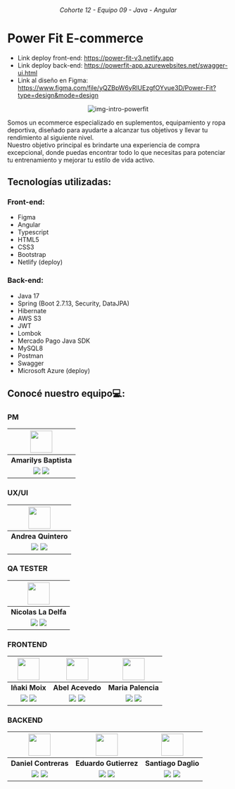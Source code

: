 <h6 align="center">Cohorte 12 - Equipo 09 - Java - Angular</h1>

# Power Fit E-commerce
- Link deploy front-end: https://power-fit-v3.netlify.app
- Link deploy back-end: https://powerfit-app.azurewebsites.net/swagger-ui.html
- Link al diseño en Figma: https://www.figma.com/file/yQZBpW6yRlUEzgfOYvue3D/Power-Fit?type=design&mode=design


<p align="center">
  <img src="https://res.cloudinary.com/dqhhm6kke/image/upload/c_scale,w_712/v1690428404/power_fit_pdf_presentacion-1_page-0001_mdgnjo.jpg" alt="img-intro-powerfit">
</p>
  
Somos un ecommerce especializado en suplementos, equipamiento y ropa deportiva, diseñado para ayudarte a alcanzar tus objetivos y llevar tu rendimiento al siguiente nivel. <br> Nuestro objetivo principal es brindarte una experiencia de compra excepcional, donde puedas encontrar todo lo que necesitas para potenciar tu entrenamiento y mejorar tu estilo de vida activo.
<br>

## Tecnologías utilizadas:

### Front-end:
- Figma
- Angular
- Typescript
- HTML5
- CSS3
- Bootstrap
- Netlify (deploy)

### Back-end:
- Java 17
- Spring (Boot 2.7.13, Security, DataJPA)
- Hibernate
- AWS S3
- JWT
- Lombok
- Mercado Pago Java SDK
- MySQL8
- Postman
- Swagger
- Microsoft Azure (deploy)
  
## Conocé nuestro equipo💻: 
### PM
| <img src="https://ca.slack-edge.com/T02KS88FB0E-U05C4LT739V-fdd980df5c72-48" width=50>| 
|:-:|
| **Amarilys Baptista**  | 
| <a href="https://github.com/???"><img src="https://img.shields.io/badge/github-%23121011.svg?&style=for-the-badge&logo=github&logoColor=white"/></a> <a href="https://linkedin.com/in/ve-amarilys-baptista"><img src="https://img.shields.io/badge/linkedin%20-%230077B5.svg?&style=for-the-badge&logo=linkedin&logoColor=white"/></a> |
### UX/UI
| <img src="https://ca.slack-edge.com/T02KS88FB0E-U052C6MJ6P8-8ee936e74644-48" width=50>| 
|:-:|
| **Andrea Quintero**  | 
| <a href="https://www.behance.net/AndreaQuinteroH"><img src="https://img.shields.io/badge/Behance-1769ff?style=for-the-badge&logo=behance&logoColor=white"/></a> <a href="https://linkedin.com/in/andreaquinteroherrera"><img src="https://img.shields.io/badge/linkedin%20-%230077B5.svg?&style=for-the-badge&logo=linkedin&logoColor=white"/></a> |
### QA TESTER
| <img src="https://ca.slack-edge.com/T02KS88FB0E-U05BDV8U34G-0dac5e6512f5-48" width=50>| 
|:-:|
| **Nicolas La Delfa**  | 
| <a href="https://github.com/???"><img src="https://img.shields.io/badge/github-%23121011.svg?&style=for-the-badge&logo=github&logoColor=white"/></a> <a href="https://linkedin.com/in/nicold24"><img src="https://img.shields.io/badge/linkedin%20-%230077B5.svg?&style=for-the-badge&logo=linkedin&logoColor=white"/></a> |
### FRONTEND
| <img src="https://ca.slack-edge.com/T02KS88FB0E-U05DSTE2BMX-5b1d0870ea82-48" width=50>  | <img src="https://ca.slack-edge.com/T02KS88FB0E-U031AKDQQ2D-1d219574dd40-48" width=50>  | <img src="https://ca.slack-edge.com/T02KS88FB0E-U059QRDFMLM-09f0af90a919-48" width=50> |
:-:|:-:|:-:|
| **Iñaki Moix**  | **Abel Acevedo**  | **Maria Palencia**  | 
| <a href="https://github.com/IVMoix"><img src="https://img.shields.io/badge/github-%23121011.svg?&style=for-the-badge&logo=github&logoColor=white"/></a> <a href="https://linkedin.com/in/ivmoix/"><img src="https://img.shields.io/badge/linkedin%20-%230077B5.svg?&style=for-the-badge&logo=linkedin&logoColor=white"/></a> | <a href="https://github.com/Abel3581"><img src="https://img.shields.io/badge/github-%23121011.svg?&style=for-the-badge&logo=github&logoColor=white"/></a> <a href="https://linkedin.com/in/abel-fernando-acevedo/"><img src="https://img.shields.io/badge/linkedin%20-%230077B5.svg?&style=for-the-badge&logo=linkedin&logoColor=white"/></a> |  <a href="https://github.com/mafer23"><img src="https://img.shields.io/badge/github-%23121011.svg?&style=for-the-badge&logo=github&logoColor=white"/></a> <a href="https://linkedin.com/in/fernandapalencia/"><img src="https://img.shields.io/badge/linkedin%20-%230077B5.svg?&style=for-the-badge&logo=linkedin&logoColor=white"/></a> |
### BACKEND
| <img src="https://ca.slack-edge.com/T02KS88FB0E-U05CSTG9UFK-6608253a6233-48" width=50>| <img src="https://ca.slack-edge.com/T02KS88FB0E-U05E48D1GN5-773a98c4f5e8-48" width=50>  | <img src="https://ca.slack-edge.com/T02KS88FB0E-U0565NGFRNF-9f9a4c8a5a3a-48" width=50>  |   
:-:|:-:|:-:|
| **Daniel Contreras**  | **Eduardo Gutierrez**  | **Santiago Daglio**  | 
| <a href="https://github.com/Dcopito"><img src="https://img.shields.io/badge/github-%23121011.svg?&style=for-the-badge&logo=github&logoColor=white"/></a> <a href="https://www.linkedin.com/in/daniel-contreras-94307418a"><img src="https://img.shields.io/badge/linkedin%20-%230077B5.svg?&style=for-the-badge&logo=linkedin&logoColor=white"/></a> | <a href="https://github.com/EduardoZ-dev"><img src="https://img.shields.io/badge/github-%23121011.svg?&style=for-the-badge&logo=github&logoColor=white"/></a> <a href="https://www.linkedin.com/in/eduardo-zequeira-640974149"><img src="https://img.shields.io/badge/linkedin%20-%230077B5.svg?&style=for-the-badge&logo=linkedin&logoColor=white"/></a> | <a href="https://github.com/SannDag"><img src="https://img.shields.io/badge/github-%23121011.svg?&style=for-the-badge&logo=github&logoColor=white"/></a> <a href="https://linkedin.com/in/dagliosantiago/"><img src="https://img.shields.io/badge/linkedin%20-%230077B5.svg?&style=for-the-badge&logo=linkedin&logoColor=white"/></a> |

<br>
